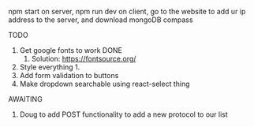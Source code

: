 npm start on server, npm run dev on client, go to the website to add ur ip address to the server, and download mongoDB compass

TODO
1. Get google fonts to work DONE
   1. Solution: https://fontsource.org/
2. Style everything
   1. 
3. Add form validation to buttons
4. Make dropdown searchable using react-select thing

AWAITING
1. Doug to add POST functionality to add a new protocol to our list
